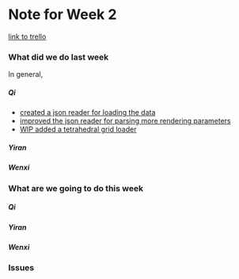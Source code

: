 # Note for Week 2

[link to trello](https://trello.com/invite/daxian2/0d1bdd82285db70339a7885d70934329)

### What did we do last week

In general, 

##### Qi
* [created a json reader for loading the data](https://github.com/ecs251-w19-ucdavis/DXServer/commit/88fb75e9d0a6af89007a3f279a1d785dcb5e80f0)
* [improved the json reader for parsing more rendering parameters](https://github.com/ecs251-w19-ucdavis/DXServer/commit/42149cc9a3d79be5e5a1d0f873db83b19e8e42f2)
* [WIP added a tetrahedral grid loader](https://github.com/ecs251-w19-ucdavis/DXServer/commit/d9a2472730e4e34a528f04542dbf9ed52f2495bf)

##### Yiran

##### Wenxi

### What are we going to do this week
##### Qi

##### Yiran

##### Wenxi

### Issues
